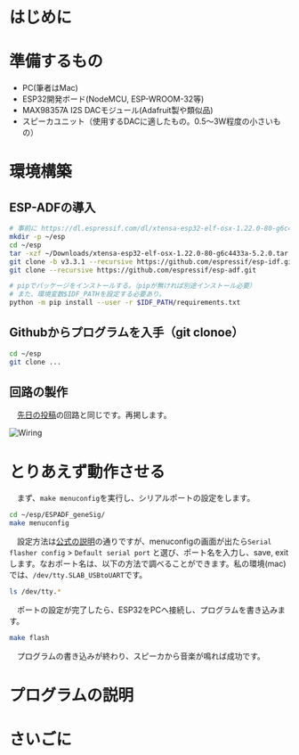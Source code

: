# はじめに


# 準備するもの
- PC(筆者はMac)
- ESP32開発ボード(NodeMCU, ESP-WROOM-32等)
- MAX98357A I2S DACモジュール(Adafruit製や類似品)
- スピーカユニット（使用するDACに適したもの。0.5～3W程度の小さいもの）



# 環境構築
## ESP-ADFの導入

```bash
# 事前に https://dl.espressif.com/dl/xtensa-esp32-elf-osx-1.22.0-80-g6c4433a-5.2.0.tar.gz を~/Downloadsへダウンロードしておく。
mkdir -p ~/esp
cd ~/esp
tar -xzf ~/Downloads/xtensa-esp32-elf-osx-1.22.0-80-g6c4433a-5.2.0.tar.gz
git clone -b v3.3.1 --recursive https://github.com/espressif/esp-idf.git
git clone --recursive https://github.com/espressif/esp-adf.git

# pipでパッケージをインストールする。（pipが無ければ別途インストール必要）
# また、環境変数$IDF_PATHを設定する必要あり。
python -m pip install --user -r $IDF_PATH/requirements.txt
```



## Githubからプログラムを入手（git clonoe）

```bash
cd ~/esp
git clone ...
```



## 回路の製作
　[先日の投稿](https://qiita.com/moppii/items/e109324d21429f12e2bd)の回路と同じです。再掲します。  

![Wiring](https://qiita-image-store.s3.ap-northeast-1.amazonaws.com/0/603551/20ed0e84-7233-4fa5-71ab-d0998ecd68af.png)



# とりあえず動作させる
　まず、`make menuconfig`を実行し、シリアルポートの設定をします。  

```bash
cd ~/esp/ESPADF_geneSig/
make menuconfig
```

　設定方法は[公式の説明](https://docs.espressif.com/projects/esp-idf/en/v3.3.1/get-started/index.html#configure)の通りですが、menuconfigの画面が出たら`Serial flasher config` > `Default serial port` と選び、ポート名を入力し、save, exitします。なおポート名は、以下の方法で調べることができます。私の環境(mac)では、`/dev/tty.SLAB_USBtoUART`です。  

```bash
ls /dev/tty.*
```  

　ポートの設定が完了したら、ESP32をPCへ接続し、プログラムを書き込みます。  

```bash
make flash
```

　プログラムの書き込みが終わり、スピーカから音楽が鳴れば成功です。  


# プログラムの説明


# さいごに

